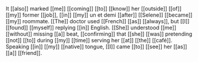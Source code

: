 It [[also]] marked [[me]] [[coming]] [[to]] [[know]] her [[outside]] [[of]] [[my]] former [[job]], [[in]] [[my]] un et demi [[after]] [[Selene]] [[became]] [[my]] roommate. [[The]] doctor used [[French]] [[as]] [[always]], but [[I]] [[found]] [[myself]] replying [[in]] English. [[She]] understood [[me]] [[without]] missing [[a]] beat, [[confirming]] that [[she]] [[was]] pretending [[not]] [[to]] during [[my]] [[time]] serving her [[at]] [[the]] [[café]]. Speaking [[in]] [[my]] [[native]] tongue, [[I]] came [[to]] [[see]] her [[as]] [[a]] [[friend]].